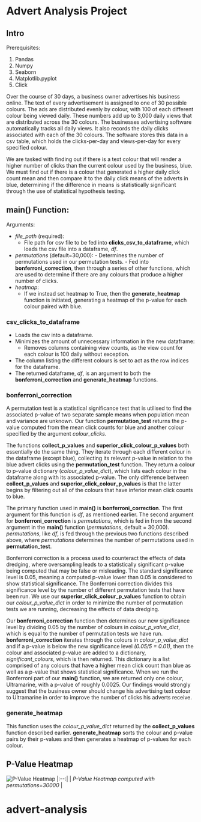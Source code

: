 # Advert Analysis Project

## Intro

Prerequisites:
1. Pandas
1. Numpy
1. Seaborn
1. Matplotlib.pyplot
1. Click

Over the course of 30 days, a business owner advertises his business online. The text of every advertisement is assigned to one of 30 possible colours. The ads are distributed evenly by colour, with 100 of each different colour being viewed daily. These numbers add up to 3,000 daily views that are distributed across the 30 colours. The businesses advertising software automatically tracks all daily views. It also records the daily clicks associated with each of the 30 colours. The software stores this data in a csv table, which holds the clicks-per-day and views-per-day for every specified colour.

We are tasked with finding out if there is a text colour that will render a higher number of clicks than the current colour used by the business, blue. We must find out if there is a colour that generated a higher daily click count mean and then compare it to the daily click means of the adverts in blue, determining if the difference in means is statistically significant through the use of statistical hypothesis testing.

## main() Function:
Arguments:
- *file_path* (required):
    - File path for csv file to be fed into **clicks_csv_to_dataframe**, which loads the csv file into a dataframe, *df*.
- *permutations* (default=30,000):
        - Determines the number of permutations used in our permutation tests.
        - Fed into **bonferroni_correction**, then through a series of other functions, which are used to determine if there are any colours that produce a higher number of clicks.
- *heatmap*:
    - If we instead set heatmap to True, then the **generate_heatmap** function is initiated, generating a heatmap of the p-value for each colour paired with blue.

### csv_clicks_to_dataframe
- Loads the csv into a dataframe.
- Minimizes the amount of unnecessary information in the new dataframe:
     - Removes columns containing view counts, as the view count for each colour is 100 daily without exception.
- The column listing the different colours is set to act as the row indices for the dataframe.
- The returned dataframe, *df*, is an argument to both the **bonferroni_correction** and **generate_heatmap** functions.

### bonferroni_correction

A permutation test is a statistical significance test that is utilised to find the associated p-value of two separate sample means when population mean and variance are unknown. Our function **permutation_test** returns the p-value computed from the mean click counts for blue and another colour specified by the argument *colour_clicks*.

The functions **collect_p_values** and **superior_click_colour_p_values** both essentially do the same thing. They iterate through each different colour in the dataframe (except blue), collecting its relevant p-value in relation to the blue advert clicks using the **permutation_test** function. They return a colour to p-value dictionary (*colour_p_value_dict*), which lists each colour in the dataframe along with its associated p-value. The only difference between **collect_p_values** and **superior_click_colour_p_values** is that the latter begins by filtering out all of the colours that have inferior mean click counts to blue.

The primary function used in **main()** is **bonferroni_correction**. The first argument for this function is *df*, as mentioned earlier. The second argument for **bonferroni_correction** is *permutations*, which is fed in from the second argument in the **main()** function (*permutations*, default = 30,000). *permutations*, like *df*, is fed through the previous two functions described above, where *permutations* determines the number of permutations used in **permutation_test**.

Bonferroni correction is a process used to counteract the effects of data dredging, where oversampling leads to a statistically significant p-value being computed that may be false or misleading. The standard significance level is 0.05, meaning a computed p-value lower than 0.05 is considered to show statistical significance. The Bonferroni correction divides this significance level by the number of different permutation tests that have been run. We use our **superior_click_colour_p_values** function to obtain our *colour_p_value_dict* in order to minimize the number of permutation tests we are running, decreasing the effects of data dredging.

Our **bonferroni_correction** function then determines our new significance level by dividing 0.05 by the number of colours in *colour_p_value_dict*, which is equal to the number of permutation tests we have run. **bonferroni_correction** iterates through the colours in *colour_p_value_dict* and if a p-value is below the new significance level *(0.05/5 = 0.01)*, then the colour and associated p-value are added to a dictionary, *significant_colours*, which is then returned. This dictionary is a list comprised of any colours that have a higher mean click count than blue as well as a p-value that shows statistical significance. When we run the Bonferroni part of our **main()** function, we are returned only one colour, Ultramarine, with a p-value of roughly 0.0025. Our findings would strongly suggest that the business owner should change his advertising text colour to Ultramarine in order to improve the number of clicks his adverts receive.

### generate_heatmap

This function uses the *colour_p_value_dict* returned by the **collect_p_values** function described earlier. **generate_heatmap** sorts the colour and p-value pairs by their p-values and then generates a heatmap of p-values for each colour.

## P-Value Heatmap

![P-Value Heatmap](images/p_value_heatmap.png)
|:--:|
| *P-Value Heatmap computed with permutations=30000* |
# advert-analysis
